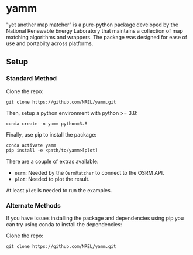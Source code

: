 # yamm
"yet another map matcher" is a pure-python package developed by the National Renewable Energy Laboratory that maintains a collection of map matching algorithms and wrappers. The package was designed for ease of use and portabilty across platforms.

## Setup

### Standard Method

Clone the repo:
```
git clone https://github.com/NREL/yamm.git
```

Then, setup a python environment with python >= 3.8:
```
conda create -n yamm python=3.8
```

Finally, use pip to install the package:
```
conda activate yamm
pip install -e <path/to/yamm>[plot]
```

There are a couple of extras available:

* `osrm`: Needed by the `OsrmMatcher` to connect to the OSRM API.
* `plot`: Needed to plot the result.

At least `plot` is needed to run the examples.

### Alternate Methods

If you have issues installing the package and dependencies using pip you can try using conda to
install the dependencies:

Clone the repo:
```
git clone https://github.com/NREL/yamm.git
```

Then, use the provided environment.yml file to install dependencies:
```
conda env create -f environment.yml
```

Finally, use pip to install the package:
```
conda activate yamm
pip install -e <path/to/yamm>[plot]
```


## Example Usage

The current primary workflow is to use [osmnx](https://github.com/gboeing/osmnx) to download a road network and match it using the `LCSSMatcher`.

The `LCSSMatcher` implements the map matching algorithm described in this paper: 

[Zhu, Lei, Jacob R. Holden, and Jeffrey D. Gonder.
"Trajectory Segmentation Map-Matching Approach for Large-Scale, High-Resolution GPS Data."
Transportation Research Record: Journal of the Transportation Research Board 2645 (2017): 67-75.](https://doi.org/10.3141%2F2645-08)

usage:
```python
from yamm import root
from yamm.matchers.lcss.lcss import LCSSMatcher
from yamm.utils.geo import geofence_from_trace
from yamm.maps.nx.readers.osm_readers import read_osm_nxmap
from yamm.constructs.trace import Trace

trace = Trace.from_csv(root() / "resources/traces/sample_trace_1.csv")

# generate a geofence polygon that surrounds the trace; units are in meters;
# this is used to query OSM for a small map that we can match to
geofence = geofence_from_trace(trace, padding=1e3)

# uses osmnx to pull a networkx map from the OSM database
road_map = read_osm_nxmap(geofence)

matcher = LCSSMatcher(road_map)

matches = matcher.match_trace(trace)
```
